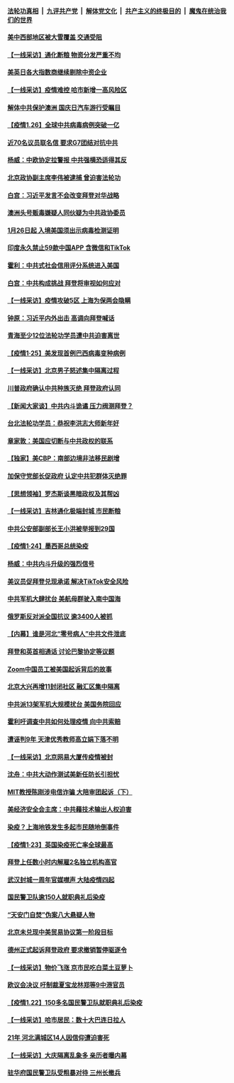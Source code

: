 ####  [法轮功真相](../../../../basic/blob/master/README.md?t=01271101) &nbsp;|&nbsp; [九评共产党](../../../../9ping.md/blob/master/README.md?t=01271101) &nbsp;|&nbsp; [解体党文化](../../../../jtdwh.md/blob/master/README.md?t=01271101)  &nbsp;|&nbsp; [共产主义的终极目的](../../../../gczydzjmd.md/blob/master/README.md?t=01271101) &nbsp;|&nbsp; [魔鬼在统治我们的世界](../../../../mgztzwmdsj.md/blob/master/README.md?t=01271101) 

#### [美中西部地区被大雪覆盖 交通受阻](../pages/nf4514/n12714075.md?t=01271101) 

#### [【一线采访】通化断粮 物资分发严重不均](../pages/nf4514/n12713925.md?t=01271101) 

#### [美英日各大指数商继续剔除中资企业](../pages/nf4514/n12713471.md?t=01271101) 

#### [【一线采访】疫情难控 哈市新增一高风险区](../pages/nf4514/n12713571.md?t=01271101) 

#### [解体中共保护澳洲 国庆日汽车游行受瞩目](../pages/nf4514/n12713014.md?t=01271101) 

#### [【疫情1.26】全球中共病毒病例突破一亿](../pages/nf4514/n12712760.md?t=01271101) 

#### [近70名议员联名信 要求G7团结对抗中共](../pages/nf4514/n12713444.md?t=01271101) 

#### [杨威：中欧协定拉警报 中共强横恐适得其反](../pages/nf4514/n12711996.md?t=01271101) 

#### [北京政协副主席李伟被逮捕 曾迫害法轮功](../pages/nf4514/n12711997.md?t=01271101) 

#### [白宫：习近平发言不会改变拜登对华战略](../pages/nf4514/n12712210.md?t=01271101) 

#### [澳洲头号贩毒嫌疑人同伙疑为中共政协委员](../pages/nf4514/n12711620.md?t=01271101) 

#### [1月26日起 入境美国须出示病毒检测证明](../pages/nf4514/n12711811.md?t=01271101) 

#### [印度永久禁止59款中国APP 含微信和TikTok](../pages/nf4514/n12711542.md?t=01271101) 

#### [霍利：中共式社会信用评分系统进入美国](../pages/nf4514/n12711524.md?t=01271101) 

#### [白宫：中共构成挑战 拜登将审视如何应对](../pages/nf4514/n12711498.md?t=01271101) 

#### [【一线采访】疫情攻破5区 上海为保两会隐瞒](../pages/nf4514/n12709466.md?t=01271101) 

#### [钟原：习近平内外出击 高调向拜登喊话](../pages/nf4514/n12711375.md?t=01271101) 

#### [青海至少12位法轮功学员遭中共迫害离世](../pages/nf4514/n12710718.md?t=01271101) 

#### [【疫情1·25】美发现首例巴西病毒变种病例](../pages/nf4514/n12710495.md?t=01271101) 

#### [【一线采访】北京男子怒述集中隔离过程](../pages/nf4514/n12711198.md?t=01271101) 

#### [川普政府确认中共种族灭绝 拜登政府认同](../pages/nf4514/n12711144.md?t=01271101) 

#### [【新闻大家谈】中共内斗诡谲 压力阀测拜登？](../pages/nf4514/n12710995.md?t=01271101) 

#### [台北法轮功学员：恭祝李洪志大师新年好](../pages/nf4514/n12708477.md?t=01271101) 

#### [章家敦：美国应切断与中共政权的联系](../pages/nf4514/n12704343.md?t=01271101) 

#### [【独家】美CBP：南部边境非法移民剧增](../pages/nf4514/n12709718.md?t=01271101) 

#### [加保守党部长促政府 认定中共犯群体灭绝罪](../pages/nf4514/n12709630.md?t=01271101) 

#### [【思想领袖】罗杰斯谈黑暗政权及其帮凶](../pages/nf4514/n12707815.md?t=01271101) 

#### [【一线采访】吉林通化极端封城 市民断粮](../pages/nf4514/n12709011.md?t=01271101) 

#### [中共公安部副部长王小洪被举报到29国](../pages/nf4514/n12709280.md?t=01271101) 

#### [【疫情1·24】墨西哥总统染疫](../pages/nf4514/n12708527.md?t=01271101) 

#### [杨威：中共内斗升级的强烈信号](../pages/nf4514/n12707753.md?t=01271101) 

#### [美议员促拜登兑现承诺 解决TikTok安全风险](../pages/nf4514/n12709271.md?t=01271101) 

#### [中共军机大肆扰台 美航母群驶入南中国海](../pages/nf4514/n12708984.md?t=01271101) 

#### [俄罗斯反对派全国抗议 逾3400人被抓](../pages/nf4514/n12708868.md?t=01271101) 

#### [【内幕】谁是河北“零号病人”中共文件泄底](../pages/nf4514/n12708274.md?t=01271101) 

#### [拜登和英首相通话 讨论巴黎协定等议题](../pages/nf4514/n12708767.md?t=01271101) 

#### [Zoom中国员工被美国起诉背后的故事](../pages/nf4514/n12699313.md?t=01271101) 

#### [北京大兴再增11封闭社区 融汇区集中隔离](../pages/nf4514/n12708120.md?t=01271101) 

#### [中共派13架军机大规模扰台 美国务院回应](../pages/nf4514/n12708220.md?t=01271101) 

#### [霍利吁调查中共如何处理疫情 向中共索赔](../pages/nf4514/n12707880.md?t=01271101) 

#### [遭诬判9年 天津优秀教师高立娟下落不明](../pages/nf4514/n12707490.md?t=01271101) 

#### [【一线采访】北京网易大厦传疫情被封](../pages/nf4514/n12707724.md?t=01271101) 

#### [沈舟：中共大动作测试美新任防长引担忧](../pages/nf4514/n12707714.md?t=01271101) 

#### [MIT教授陈刚涉电信诈骗 大陪审团起诉（下）](../pages/nf4514/n12706796.md?t=01271101) 

#### [美经济安全会主席：中共藉技术输出人权迫害](../pages/nf4514/n12707430.md?t=01271101) 

#### [染疫？上海地铁发生多起市民随地倒事件](../pages/nf4514/n12707177.md?t=01271101) 

#### [【疫情1·23】英国染疫死亡率全球最高](../pages/nf4514/n12707118.md?t=01271101) 

#### [拜登上任数小时内解雇2名独立机构高官](../pages/nf4514/n12707121.md?t=01271101) 

#### [武汉封城一周年官媒噤声 大陆疫情四起](../pages/nf4514/n12707052.md?t=01271101) 

#### [国民警卫队逾150人就职典礼后染疫](../pages/nf4514/n12706684.md?t=01271101) 

#### [“天安门自焚”伪案八大悬疑人物](../pages/nf4514/n12706455.md?t=01271101) 

#### [北京未兑现中美贸易协议第一阶段目标](../pages/nf4514/n12706377.md?t=01271101) 

#### [德州正式起诉拜登政府 要求撤销暂停驱逐令](../pages/nf4514/n12706341.md?t=01271101) 

#### [【一线采访】物价飞涨 京市民吃白菜土豆萝卜](../pages/nf4514/n12706138.md?t=01271101) 

#### [欧议会决议 吁制裁夏宝龙林郑等9中港官员](../pages/nf4514/n12706040.md?t=01271101) 

#### [【疫情1.22】150多名国民警卫队就职典礼后染疫](../pages/nf4514/n12704842.md?t=01271101) 

#### [【一线采访】哈市居民：数十大巴连日拉人](../pages/nf4514/n12705832.md?t=01271101) 

#### [21年 河北满城区14人因信仰遭迫害死](../pages/nf4514/n12705037.md?t=01271101) 

#### [【一线采访】大庆隔离乱象多 亲历者曝内幕](../pages/nf4514/n12705668.md?t=01271101) 

#### [驻华府国民警卫队受粗暴对待 三州长撤兵](../pages/nf4514/n12705647.md?t=01271101) 

